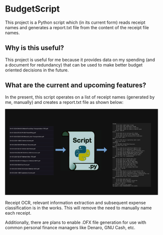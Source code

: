 # BudgetScript
This project is a Python script which (in its current form) reads receipt names and generates a report.txt file from the content of the receipt file names.

## Why is this useful? 
This project is useful for me because it provides data on my spending (and a document for redundancy) that can be used to make better budget oriented decisions in the future.

## What are the current and upcoming features?
In the present, this script operates on a list of receipt names (generated by me, manually) and creates a report.txt file as shown below: 

![alt text](https://github.com/Mathematical-Methods/BudgetScript/blob/main/process.png?raw=true)

Receipt OCR, relevant information extraction and subsequent expense classification is in the works. This will remove the need to manually name each receipt. 

Additionally, there are plans to enable .OFX file generation for use with common personal finance managers like Denaro, GNU Cash, etc.